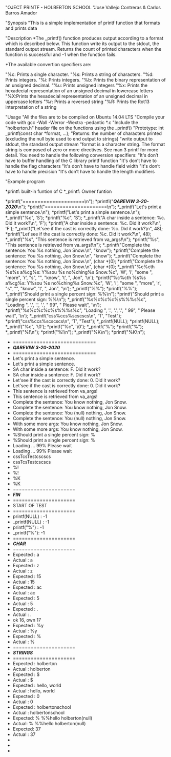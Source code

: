 "OJECT PRINTF - HOLBERTON SCHOOL
"Jose Vallejo Contreras & Carlos Barros Amador

"Synopsis
"This is a simple implementation of printf function that formats and prints data

"Description
*The _printf() function produces output according to a format which is described below. This function write its output to the stdout, the standard output stream. Returns the count of printed characters when the function is successful and -1 when the function fails.

*The available convertion specifiers are:

"%c: Prints a single character.
"%s: Prints a string of characters.
"%d: Prints integers.
"%i: Prints integers.
"%b: Prints the binary representation of an unsigned decimal.
"%u: Prints unsigned integers
"%x: Prints the hexadecial representation of an unsigned decimal in lowercase letters
"%X:Prints the hexadecial representation of an unsigned decimal in uppercase letters
"%r: Prints a reversed string
"%R: Prints the Rot13 interpretation of a string

"Usage
"All the files are to be compiled on Ubuntu 14.04 LTS
"Compile your code with gcc -Wall -Werror -Wextra -pedantic *.c
"Include the "holberton.h" header file on the functions using the _printf()
"Prototype: int _printf(const char *format, ...);
"Returns: the number of characters printed (excluding the null byte used to end output to strings)
"write output to stdout, the standard output stream
"format is a character string. The format string is composed of zero or more directives. See man 3 printf for more detail. You need to handle the following conversion specifiers:
"It's don’t have to buffer handling of the C library printf function
"It's don’t have to handle the flag characters
"It's don’t have to handle field width
"It's don’t have to handle precision
"It's don’t have to handle the length modifiers


"Example program

*printf: built-in funtion of C
*_printf: Owner funtion
 
*printf("=====================\n");
*printfi("*****QAREVIW 3-20-2020*****\n");
*printf("=====================\n");
*_printf("Let's print a simple sentence.\n");
*printf("Let's print a simple sentence.\n");
*_printf("%c", 'S');
*printf("%c", 'S');
*_printf("A char inside a sentence: %c. Did it work?\n", 'F');
*printf("A char inside a sentence: %c. Did it work?\n", 'F');
*_printf("Let'see if the cast is correctly done: %c. Did it work?\n", 48);
*printf("Let'see if the cast is correctly done: %c. Did it work?\n", 48);
*_printf("%s", "This sentence is retrieved from va_args!\n");
*printf("%s", "This sentence is retrieved from va_args!\n");
*_printf("Complete the sentence: You %s nothing, Jon Snow.\n", "know");
*printf("Complete the sentence: You %s nothing, Jon Snow.\n", "know");
*_printf("Complete the sentence: You %s nothing, Jon Snow.\n", (char *)0);
*printf("Complete the sentence: You %s nothing, Jon Snow.\n", (char *)0);
*_printf("%c%cth %s%s a%cg%s: Y%sou %s no%ching%s Snow.%c", 'W', 'i', "some ", "more", 'r', "s", "", "know", 't', ", Jon", '\n');
*printf("%c%cth %s%s a%cg%s: Y%sou %s no%ching%s Snow.%c", 'W', 'i', "some ", "more", 'r', "s", "", "know", 't', ", Jon", '\n');
*_printf("%%");
*printf("%%");
*_printf("Should print a single percent sign: %%\n");
*printf("Should print a single percent sign: %%\n");
*_printf("%s%c%c%c%s%%%s%c", "Loading ", '.', '.', '.', " 99", " Please wait", '\n');
*printf("%s%c%c%c%s%%%s%c", "Loading ", '.', '.', '.', " 99", " Please wait", '\n');
*_printf("css%ccs%scscscs\n", 'T', "Test");
*printf("css%ccs%scscscs\n", 'T', "Test");
*_printf(NULL);
*printf(NULL);
*_printf("%c", '\0');
*printf("%c", '\0');
*_printf("%"); 
*printf("%");
*_printf("%!\n");
*printf("%!\n");
*_printf("%K\n");
*printf("%K\n");



* ============================
*  *****QAREVIW 3-20-2020*****
*  ============================
*  Let's print a simple sentence.
*  Let's print a simple sentence.
*  SA char inside a sentence: F. Did it work?
*  SA char inside a sentence: F. Did it work?
*  Let'see if the cast is correctly done: 0. Did it work?
*  Let'see if the cast is correctly done: 0. Did it work?
*  This sentence is retrieved from va_args!
*  This sentence is retrieved from va_args!
*  Complete the sentence: You know nothing, Jon Snow.
*  Complete the sentence: You know nothing, Jon Snow.
*  Complete the sentence: You (null) nothing, Jon Snow.
*  Complete the sentence: You (null) nothing, Jon Snow.
*  With some more args: You know nothing, Jon Snow.
*  With some more args: You know nothing, Jon Snow.
*  %Should print a single percent sign: %
*  %Should print a single percent sign: %
*  Loading ... 99% Please wait
*  Loading ... 99% Please wait
*  cssTcsTestcscscs
*  cssTcsTestcscscs
*  %!
*  %!
*  %K
*  %K
*  =====================
*  *****FIN*****
*  =====================
*  START OF TEST
*  =====================
*  printf(NULL)  : -1
*  _printf(NULL) : -1
*  printf("%") : -1
*  _printf("%"): -1
*  =====================
*  *****CHAR*****
*  =====================
*  Expected   : a
*  Actual     : a
*  Expected   : z
*  Actual     : z
*  Expected   : 15
*  Actual     : 15
*  Expected   : ac
*  Actual     : ac
*  Expected   : 5
*  Actual     : 5
*  Expected   :  .
*  Actual     :  .
*  ok 16, own 17
*  Expected   : %y
*  Actual     : %y
*  Expected   : %
*  Actual     : %
*  =====================
*  *****STRINGS*****
*  =====================
*  Expected   : holberton
*  Actual     : holberton
*  Expected   : $
*  Actual     : $
*  Expected   : hello, world
*  Actual     : hello, world
*  Expected   : 0
*  Actual     : 0
*  Expected   : holbertonschool
*  Actual     : holbertonschool
*  Expected: % %%hello holberton(null)
*  Actual:  % %%hello holberton(null)
*  Expected: 37
*  Actual  : 37
*
*
*
